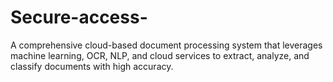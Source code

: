 # Secure-access-
A  comprehensive cloud-based document processing system that leverages machine learning, OCR, NLP, and cloud services to extract, analyze, and classify documents with high accuracy.
